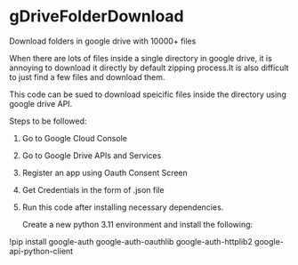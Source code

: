 # gDriveFolderDownload
Download folders in google drive with 10000+ files

When there are lots of files inside a single directory in google drive, it is annoying to download it directly by default zipping process.It is also difficult to just find a few files and download them.

This code can be sued to download speicific files inside the directory using google drive API.

Steps to be followed:
1. Go to Google Cloud Console
2. Go to Google Drive APIs and Services
3. Register an app using Oauth Consent Screen
4. Get Credentials in the form of .json file
5. Run this code after installing necessary dependencies.


   Create a new python 3.11 environment and install the following:
   
!pip install google-auth google-auth-oauthlib google-auth-httplib2 google-api-python-client
